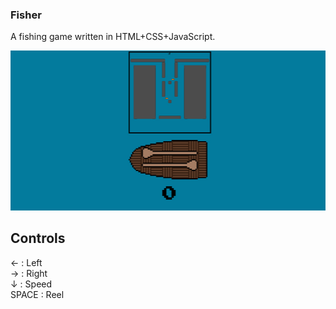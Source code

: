 ### Fisher
A fishing game written in HTML+CSS+JavaScript.

![](ss.jpg)

## Controls

←     : Left  
→     : Right  
↓     : Speed  
SPACE : Reel  
